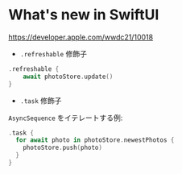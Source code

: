 # What's new in SwiftUI

<https://developer.apple.com/wwdc21/10018>

- `.refreshable` 修飾子

```swift
.refreshable {
    await photoStore.update()
}
```

- `.task` 修飾子

`AsyncSequence` をイテレートする例:

```swift
.task {
  for await photo in photoStore.newestPhotos {
    photoStore.push(photo)
  }
}
```
